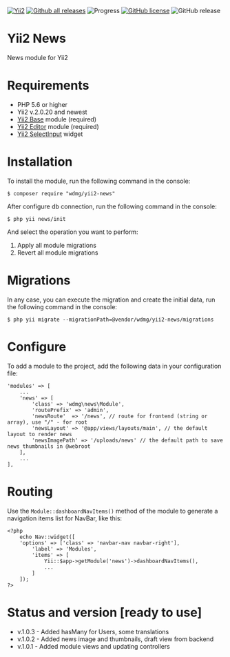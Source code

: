 [![Yii2](https://img.shields.io/badge/required-Yii2_v2.0.20-blue.svg)](https://packagist.org/packages/yiisoft/yii2)
[![Github all releases](https://img.shields.io/github/downloads/wdmg/yii2-news/total.svg)](https://GitHub.com/wdmg/yii2-news/releases/)
![Progress](https://img.shields.io/badge/progress-ready_to_use-green.svg)
[![GitHub license](https://img.shields.io/github/license/wdmg/yii2-news.svg)](https://github.com/wdmg/yii2-news/blob/master/LICENSE)
![GitHub release](https://img.shields.io/github/release/wdmg/yii2-news/all.svg)

# Yii2 News
News module for Yii2

# Requirements 
* PHP 5.6 or higher
* Yii2 v.2.0.20 and newest
* [Yii2 Base](https://github.com/wdmg/yii2-base) module (required)
* [Yii2 Editor](https://github.com/wdmg/yii2-editor) module (required)
* [Yii2 SelectInput](https://github.com/wdmg/yii2-selectinput) widget

# Installation
To install the module, run the following command in the console:

`$ composer require "wdmg/yii2-news"`

After configure db connection, run the following command in the console:

`$ php yii news/init`

And select the operation you want to perform:
  1) Apply all module migrations
  2) Revert all module migrations

# Migrations
In any case, you can execute the migration and create the initial data, run the following command in the console:

`$ php yii migrate --migrationPath=@vendor/wdmg/yii2-news/migrations`

# Configure
To add a module to the project, add the following data in your configuration file:

    'modules' => [
        ...
        'news' => [
            'class' => 'wdmg\news\Module',
            'routePrefix' => 'admin',
            'newsRoute'  => '/news', // route for frontend (string or array), use "/" - for root
            'newsLayout' => '@app/views/layouts/main', // the default layout to render news
            'newsImagePath' => '/uploads/news' // the default path to save news thumbnails in @webroot
        ],
        ...
    ],


# Routing
Use the `Module::dashboardNavItems()` method of the module to generate a navigation items list for NavBar, like this:

    <?php
        echo Nav::widget([
        'options' => ['class' => 'navbar-nav navbar-right'],
            'label' => 'Modules',
            'items' => [
                Yii::$app->getModule('news')->dashboardNavItems(),
                ...
            ]
        ]);
    ?>

# Status and version [ready to use]
* v.1.0.3 - Added hasMany for Users, some translations
* v.1.0.2 - Added news image and thumbnails, draft view from backend
* v.1.0.1 - Added module views and updating controllers